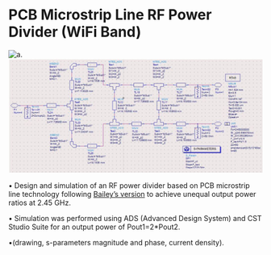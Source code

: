 # PCB Microstrip Line RF Power Divider (WiFi Band)

<picture>
  <source media="(prefers-color-scheme: dark)" srcset="https://i.imgur.com/ta900n4.jpeg">
  <source media="(prefers-color-scheme: light)" srcset="https://i.imgur.com/ta900n4.jpeg">
  <img alt="a." src="https://i.imgur.com/ta900n4.jpeg">
</picture>

<picture>
  <source media="(prefers-color-scheme: dark)" srcset="https://raw.githubusercontent.com/cdcortesr/PCB-Microstrip-Line-RF-Power-Divider/refs/heads/main/RFDivider3.JPG">
  <source media="(prefers-color-scheme: light)" srcset="https://raw.githubusercontent.com/cdcortesr/PCB-Microstrip-Line-RF-Power-Divider/refs/heads/main/RFDivider3.JPG">
  <img alt="a." src="https://raw.githubusercontent.com/cdcortesr/PCB-Microstrip-Line-RF-Power-Divider/refs/heads/main/RFDivider3.JPG">
</picture>

• Design and simulation of an RF power divider based on PCB microstrip line technology following [Bailey’s version](https://github.com/cdcortesr/WiFi-Band-Unequal-Split-Power-Divider/blob/main/19800023177.pdf) to achieve unequal output power ratios at 2.45 GHz. 

• Simulation was performed using ADS (Advanced Design System) and CST Studio Suite for an output power of Pout1=2*Pout2.

•(drawing, s-parameters magnitude and phase, current density).
